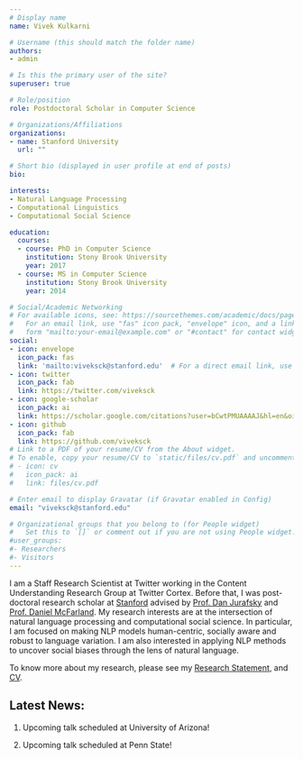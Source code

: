 ```yaml
---
# Display name
name: Vivek Kulkarni

# Username (this should match the folder name)
authors:
- admin

# Is this the primary user of the site?
superuser: true

# Role/position
role: Postdoctoral Scholar in Computer Science

# Organizations/Affiliations
organizations:
- name: Stanford University
  url: ""

# Short bio (displayed in user profile at end of posts)
bio: 

interests:
- Natural Language Processing
- Computational Linguistics
- Computational Social Science

education:
  courses:
  - course: PhD in Computer Science
    institution: Stony Brook University
    year: 2017
  - course: MS in Computer Science
    institution: Stony Brook University
    year: 2014

# Social/Academic Networking
# For available icons, see: https://sourcethemes.com/academic/docs/page-builder/#icons
#   For an email link, use "fas" icon pack, "envelope" icon, and a link in the
#   form "mailto:your-email@example.com" or "#contact" for contact widget.
social:
- icon: envelope
  icon_pack: fas
  link: 'mailto:viveksck@stanford.edu'  # For a direct email link, use "viveksck@stanford.edu".
- icon: twitter
  icon_pack: fab
  link: https://twitter.com/viveksck
- icon: google-scholar
  icon_pack: ai
  link: https://scholar.google.com/citations?user=bCwtPMUAAAAJ&hl=en&oi=ao
- icon: github
  icon_pack: fab
  link: https://github.com/viveksck
# Link to a PDF of your resume/CV from the About widget.
# To enable, copy your resume/CV to `static/files/cv.pdf` and uncomment the lines below.
# - icon: cv
#   icon_pack: ai
#   link: files/cv.pdf

# Enter email to display Gravatar (if Gravatar enabled in Config)
email: "viveksck@stanford.edu"

# Organizational groups that you belong to (for People widget)
#   Set this to `[]` or comment out if you are not using People widget.
#user_groups:
#- Researchers
#- Visitors
---
```


I am a Staff Research Scientist at Twitter working in the Content Understanding Research Group at Twitter Cortex. Before that, I was post-doctoral research scholar at [Stanford](http://stanford.edu) advised by [Prof. Dan Jurafsky](http://web.stanford.edu/~jurafsky) and [Prof. Daniel McFarland](http://ed.stanford.edu/faculty/mcfarland). My research interests are at the intersection of natural language processing and computational social science. In particular, I am focused on making NLP models human-centric, socially aware and robust to language variation. I am also interested in applying NLP methods to uncover social biases through the lens of natural language.

To know more about my research, please see my [Research Statement](files/research_statement.pdf), and [CV](files/cv.pdf).

## Latest News:
1. Upcoming talk scheduled at University of Arizona!


2. Upcoming talk scheduled at Penn State!
